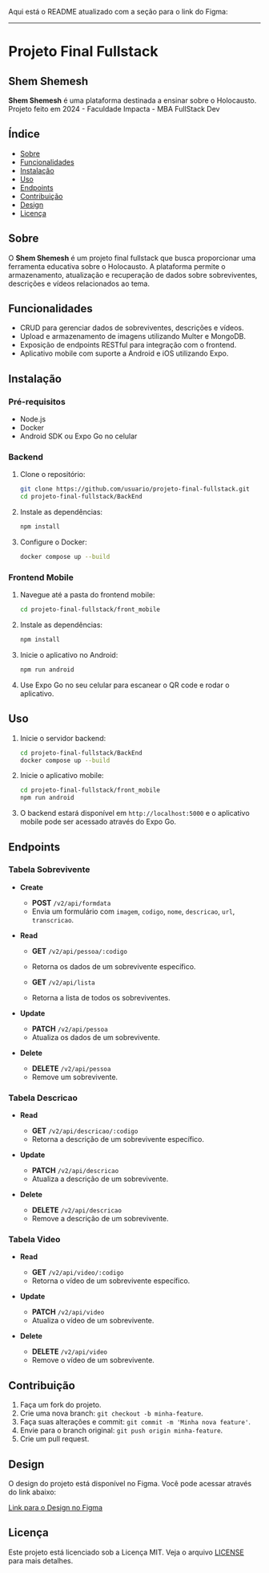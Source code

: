 Aqui está o README atualizado com a seção para o link do Figma:

---

# Projeto Final Fullstack

## Shem Shemesh

**Shem Shemesh** é uma plataforma destinada a ensinar sobre o Holocausto.
Projeto feito em 2024 - Faculdade Impacta - MBA FullStack Dev

## Índice

- [Sobre](#sobre)
- [Funcionalidades](#funcionalidades)
- [Instalação](#instalacao)
- [Uso](#uso)
- [Endpoints](#endpoints)
- [Contribuição](#contribuicao)
- [Design](#design)
- [Licença](#licenca)

## Sobre

O **Shem Shemesh** é um projeto final fullstack que busca proporcionar uma ferramenta educativa sobre o Holocausto. A plataforma permite o armazenamento, atualização e recuperação de dados sobre sobreviventes, descrições e vídeos relacionados ao tema.

## Funcionalidades

- CRUD para gerenciar dados de sobreviventes, descrições e vídeos.
- Upload e armazenamento de imagens utilizando Multer e MongoDB.
- Exposição de endpoints RESTful para integração com o frontend.
- Aplicativo mobile com suporte a Android e iOS utilizando Expo.

## Instalação

### Pré-requisitos

- Node.js
- Docker
- Android SDK ou Expo Go no celular

### Backend

1. Clone o repositório:

    ```bash
    git clone https://github.com/usuario/projeto-final-fullstack.git
    cd projeto-final-fullstack/BackEnd
    ```

2. Instale as dependências:

    ```bash
    npm install
    ```

3. Configure o Docker:

    ```bash
    docker compose up --build
    ```

### Frontend Mobile

1. Navegue até a pasta do frontend mobile:

    ```bash
    cd projeto-final-fullstack/front_mobile
    ```

2. Instale as dependências:

    ```bash
    npm install
    ```

3. Inicie o aplicativo no Android:

    ```bash
    npm run android
    ```

4. Use Expo Go no seu celular para escanear o QR code e rodar o aplicativo.

## Uso

1. Inicie o servidor backend:

    ```bash
    cd projeto-final-fullstack/BackEnd
    docker compose up --build
    ```

2. Inicie o aplicativo mobile:

    ```bash
    cd projeto-final-fullstack/front_mobile
    npm run android
    ```

3. O backend estará disponível em `http://localhost:5000` e o aplicativo mobile pode ser acessado através do Expo Go.

## Endpoints

### Tabela Sobrevivente

- **Create**
  - **POST** `/v2/api/formdata`
  - Envia um formulário com `imagem`, `codigo`, `nome`, `descricao`, `url`, `transcricao`.

- **Read**
  - **GET** `/v2/api/pessoa/:codigo`
  - Retorna os dados de um sobrevivente específico.

  - **GET** `/v2/api/lista`
  - Retorna a lista de todos os sobreviventes.

- **Update**
  - **PATCH** `/v2/api/pessoa`
  - Atualiza os dados de um sobrevivente.

- **Delete**
  - **DELETE** `/v2/api/pessoa`
  - Remove um sobrevivente.

### Tabela Descricao

- **Read**
  - **GET** `/v2/api/descricao/:codigo`
  - Retorna a descrição de um sobrevivente específico.

- **Update**
  - **PATCH** `/v2/api/descricao`
  - Atualiza a descrição de um sobrevivente.

- **Delete**
  - **DELETE** `/v2/api/descricao`
  - Remove a descrição de um sobrevivente.

### Tabela Video

- **Read**
  - **GET** `/v2/api/video/:codigo`
  - Retorna o vídeo de um sobrevivente específico.

- **Update**
  - **PATCH** `/v2/api/video`
  - Atualiza o vídeo de um sobrevivente.

- **Delete**
  - **DELETE** `/v2/api/video`
  - Remove o vídeo de um sobrevivente.

## Contribuição

1. Faça um fork do projeto.
2. Crie uma nova branch: `git checkout -b minha-feature`.
3. Faça suas alterações e commit: `git commit -m 'Minha nova feature'`.
4. Envie para o branch original: `git push origin minha-feature`.
5. Crie um pull request.

## Design

O design do projeto está disponível no Figma. Você pode acessar através do link abaixo:

[Link para o Design no Figma](https://www.figma.com/design/Vq2b6hOWH8PVAAmxntJaJU/FullStack-Projeto?node-id=784-1126&t=5V5eLo1Uqzg1xWDC-1)

## Licença

Este projeto está licenciado sob a Licença MIT. Veja o arquivo [LICENSE](LICENSE) para mais detalhes.
